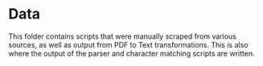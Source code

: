 # Data

This folder contains scripts that were manually scraped from various sources, as well as output from PDF to Text transformations. This is also where the output of the parser and character matching scripts are written.
